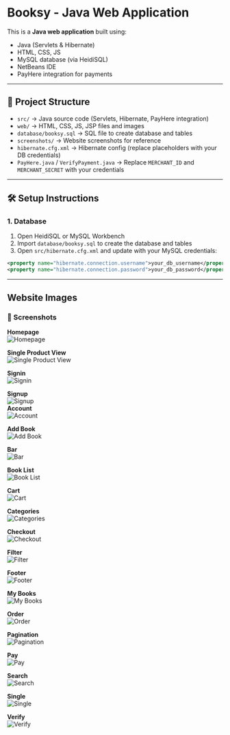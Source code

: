 # Booksy - Java Web Application

This is a **Java web application** built using:

- Java (Servlets & Hibernate)
- HTML, CSS, JS
- MySQL database (via HeidiSQL)
- NetBeans IDE
- PayHere integration for payments

---

## 📂 Project Structure

- `src/` → Java source code (Servlets, Hibernate, PayHere integration)  
- `web/` → HTML, CSS, JS, JSP files and images  
- `database/booksy.sql` → SQL file to create database and tables  
- `screenshots/` → Website screenshots for reference  
- `hibernate.cfg.xml` → Hibernate config (replace placeholders with your DB credentials)  
- `PayHere.java` / `VerifyPayment.java` → Replace `MERCHANT_ID` and `MERCHANT_SECRET` with your credentials  

---

## 🛠️ Setup Instructions

### 1. Database

1. Open HeidiSQL or MySQL Workbench  
2. Import `database/booksy.sql` to create the database and tables  
3. Open `src/hibernate.cfg.xml` and update with your MySQL credentials:

```xml
<property name="hibernate.connection.username">your_db_username</property>
<property name="hibernate.connection.password">your_db_password</property>
```

---

## Website Images

### 📸 Screenshots


**Homepage**  
![Homepage](screenshots/homepage.png)  

**Single Product View**  
![Single Product View](screenshots/singleproductView.png)  

**Signin**  
![Signin](screenshots/signin.png)  

**Signup**  
![Signup](screenshots/signup.png)  
**Account**  
![Account](screenshots/account.png)  

**Add Book**  
![Add Book](screenshots/addbook.png)  

**Bar**  
![Bar](screenshots/bar.png)  

**Book List**  
![Book List](screenshots/booklist.png)  

**Cart**  
![Cart](screenshots/cart.png)  

**Categories**  
![Categories](screenshots/categories.png)  

**Checkout**  
![Checkout](screenshots/checkout.png)  

**Filter**  
![Filter](screenshots/filter.png)  

**Footer**  
![Footer](screenshots/footer.png)  



**My Books**  
![My Books](screenshots/mybooks.png)  

**Order**  
![Order](screenshots/order.png)  

**Pagination**  
![Pagination](screenshots/pagination.png)  

**Pay**  
![Pay](screenshots/pay.png)  

**Search**  
![Search](screenshots/search.png)  


**Single**  
![Single](screenshots/single.png)  


**Verify**  
![Verify](screenshots/verify.png)  



